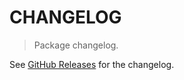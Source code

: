 # CHANGELOG

> Package changelog.

See [GitHub Releases](https://github.com/stdlib-js/stats-base-snanmeanors/releases) for the changelog.